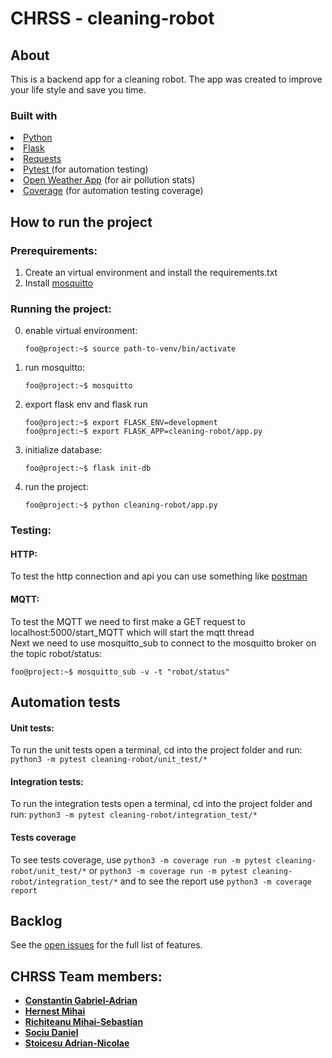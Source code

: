 # CHRSS - cleaning-robot

## About

This is a backend app for a cleaning robot.
The app was created to improve your life style and save you time.

### Built with

<li><a href="https://www.python.org/"> Python </a></li>
<li><a href="https://flask.palletsprojects.com/en/2.0.x/"> Flask </a></li>
<li> <a href="https://docs.python-requests.org/en/latest/"> Requests</a></li>
<li><a href="https://docs.pytest.org/en/6.2.x/"> Pytest </a> (for automation testing)</li>
<li><a href="https://openweathermap.org/api">Open Weather App</a> (for air pollution stats)</li>
<li> <a href="https://coverage.readthedocs.io/en/6.3/"> Coverage</a> (for automation testing coverage)</li>

## How to run the project  

### Prerequirements:  

1. Create an virtual environment and install the requirements.txt
2. Install [mosquitto](https://mosquitto.org/)

### Running the project:

0. enable virtual environment:  
    ```console
    foo@project:~$ source path-to-venv/bin/activate
    ```

1. run mosquitto:  
    ```console
    foo@project:~$ mosquitto
    ```
2. export flask env and flask run  
    ```console
    foo@project:~$ export FLASK_ENV=development
    foo@project:~$ export FLASK_APP=cleaning-robot/app.py
    ```
3. initialize database:  
    ```console
    foo@project:~$ flask init-db
    ```
4. run the project:  
    ```console
    foo@project:~$ python cleaning-robot/app.py
    ```
   
### Testing:  

#### HTTP:  

To test the http connection and api you can use something like [postman](https://www.postman.com/)

#### MQTT:  

To test the MQTT we need to first make a GET request to localhost:5000/start_MQTT which will start the mqtt thread  
Next we need to use mosquitto_sub to connect to the mosquitto broker on the topic robot/status:  
   ```console
   foo@project:~$ mosquitto_sub -v -t "robot/status"
   ```

## Automation tests

#### Unit tests:

To run the unit tests open a terminal, cd into the project folder and run: ```python3 -m pytest cleaning-robot/unit_test/*```

#### Integration tests:

To run the integration tests open a terminal, cd into the project folder and run: ```python3 -m pytest cleaning-robot/integration_test/*```

#### Tests coverage
To see tests coverage, use
```python3 -m coverage run -m pytest cleaning-robot/unit_test/*``` or ```python3 -m coverage run -m pytest cleaning-robot/integration_test/*``` and to see the report use
```python3 -m coverage report```



## Backlog

See the [open issues](https://github.com/Kira060200/cleaning-robot-CHRSS/projects/1) for the full list of features.

## CHRSS Team members:
- **[Constantin Gabriel-Adrian](https://github.com/Kira060200)**
- **[Hernest Mihai](https://github.com/mihaihe1)**
- **[Richițeanu Mihai-Sebastian](https://github.com/SebastianRichiteanu)**
- **[Sociu Daniel](https://github.com/danielsociu)**
- **[Stoicesu Adrian-Nicolae](https://github.com/Deadlykittenn)**

